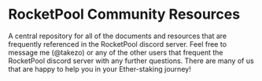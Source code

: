# RocketPool Community Resources
A central repository for all of the documents and resources that are frequently referenced in the RocketPool discord server.  Feel free to message me (@takezo) or any of the other users that frequent the RocketPool discord server with any further questions.  There are many of us that are happy to help you in your Ether-staking journey!
